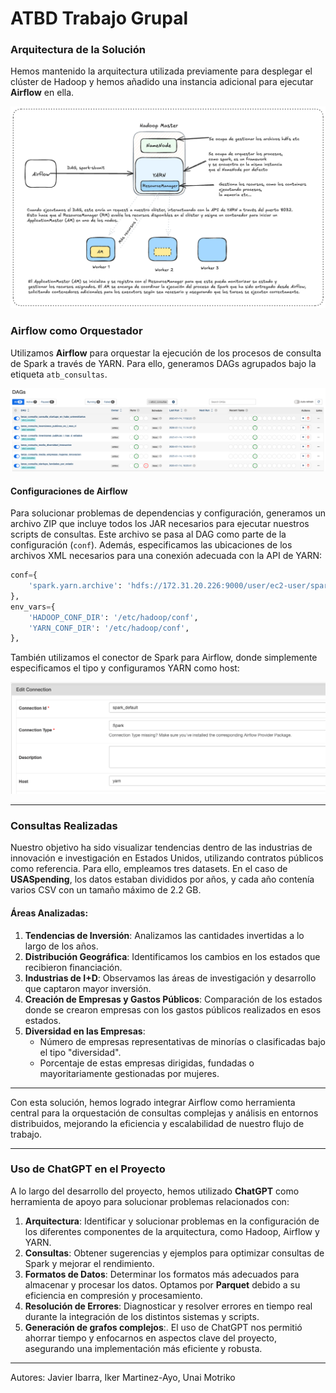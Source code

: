 # ATBD Trabajo Grupal

### Arquitectura de la Solución

Hemos mantenido la arquitectura utilizada previamente para desplegar el clúster de Hadoop y hemos añadido una instancia adicional para ejecutar **Airflow** en ella.

![Arquitectura de Airflow y YARN](img/Arki-airflow-yarn.png)

### Airflow como Orquestador

Utilizamos **Airflow** para orquestar la ejecución de los procesos de consulta de Spark a través de YARN. Para ello, generamos DAGs agrupados bajo la etiqueta `atb_consultas`.

![DAG de Airflow](img/airflow_dag.png)

#### Configuraciones de Airflow

Para solucionar problemas de dependencias y configuración, generamos un archivo ZIP que incluye todos los JAR necesarios para ejecutar nuestros scripts de consultas. Este archivo se pasa al DAG como parte de la configuración (`conf`). Además, especificamos las ubicaciones de los archivos XML necesarios para una conexión adecuada con la API de YARN:

```python
conf={
    'spark.yarn.archive': 'hdfs://172.31.20.226:9000/user/ec2-user/spark-hadoop-libs.zip',
},
env_vars={
    'HADOOP_CONF_DIR': '/etc/hadoop/conf',
    'YARN_CONF_DIR': '/etc/hadoop/conf',
},
```
También utilizamos el conector de Spark para Airflow, donde simplemente especificamos el tipo y configuramos YARN como host:

![Configuración de conexión de Spark](img/spark_connection.png)

---

### Consultas Realizadas

Nuestro objetivo ha sido visualizar tendencias dentro de las industrias de innovación e investigación en Estados Unidos, utilizando contratos públicos como referencia. Para ello, empleamos tres datasets. En el caso de **USASpending**, los datos estaban divididos por años, y cada año contenía varios CSV con un tamaño máximo de 2.2 GB.

#### Áreas Analizadas:

1. **Tendencias de Inversión**: Analizamos las cantidades invertidas a lo largo de los años.
2. **Distribución Geográfica**: Identificamos los cambios en los estados que recibieron financiación.
3. **Industrias de I+D**: Observamos las áreas de investigación y desarrollo que captaron mayor inversión.
4. **Creación de Empresas y Gastos Públicos**: Comparación de los estados donde se crearon empresas con los gastos públicos realizados en esos estados.
5. **Diversidad en las Empresas**:
   - Número de empresas representativas de minorías o clasificadas bajo el tipo "diversidad".
   - Porcentaje de estas empresas dirigidas, fundadas o mayoritariamente gestionadas por mujeres.

---

Con esta solución, hemos logrado integrar Airflow como herramienta central para la orquestación de consultas complejas y análisis en entornos distribuidos, mejorando la eficiencia y escalabilidad de nuestro flujo de trabajo.

---
### Uso de ChatGPT en el Proyecto

A lo largo del desarrollo del proyecto, hemos utilizado **ChatGPT** como herramienta de apoyo para solucionar problemas relacionados con:

1. **Arquitectura**: Identificar y solucionar problemas en la configuración de los diferentes componentes de la arquitectura, como Hadoop, Airflow y YARN.
2. **Consultas**: Obtener sugerencias y ejemplos para optimizar consultas de Spark y mejorar el rendimiento.
3. **Formatos de Datos**: Determinar los formatos más adecuados para almacenar y procesar los datos. Optamos por **Parquet** debido a su eficiencia en compresión y procesamiento.
4. **Resolución de Errores**: Diagnosticar y resolver errores en tiempo real durante la integración de los distintos sistemas y scripts.
5. **Generación de grafos complejos**:.
El uso de ChatGPT nos permitió ahorrar tiempo y enfocarnos en aspectos clave del proyecto, asegurando una implementación más eficiente y robusta.

---
Autores:
Javier Ibarra, Iker Martinez-Ayo, Unai Motriko
